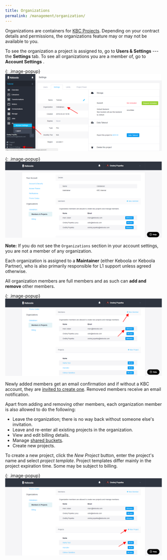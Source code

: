 ```yaml
---
title: Organizations
permalink: /management/organization/
---
```


Organizations are containers for [KBC Projects](/management/#project-status). Depending on your contract
details and permissions, the organizations feature may or may not be available to you.

To see the organization a project is assigned to, go to **Users & Settings** --- the 
**Settings** tab. To see all organizations you are a member of, go to **Account Settings** .

{: .image-popup}
![Screenshot - Project Settings](/management/organization/project-detail.png)

{: .image-popup}
![Screenshot - Organizations](/management/organization/organization-1.png)

**Note:** If you do not see the `Organizations` section in your account settings, 
you are not a member of any organization.

Each organization is assigned to a **Maintainer** (either Keboola or Keboola Partner), 
who is also primarily responsible for L1 support unless agreed otherwise. 

All organization members are full members and as such can **add and remove** other members. 

{: .image-popup}
![Screenshot - Organizations](/management/organization/organization-2.png)

Newly added members get an email confirmation and if without a KBC account, 
they are [invited to create one](/management/users/#new-user). 
Removed members receive an email notification. 

Apart from adding and removing other members, each organization member is also allowed to do the following:

- Leave the organization; there is no way back without someone else's invitation.
- Leave and re-enter all existing projects in the organization. 
- View and edit billing details. 
- Manage [shared buckets](/storage/buckets/sharing/).
- Create new projects. 

To create a new project, click the *New Project* button, enter the project's name and select *project template*. 
Project templates differ mainly in the project expiration time. Some may be subject to billing.

{: .image-popup}
![Screenshot - Organizations](/management/organization/organization-3.png)


